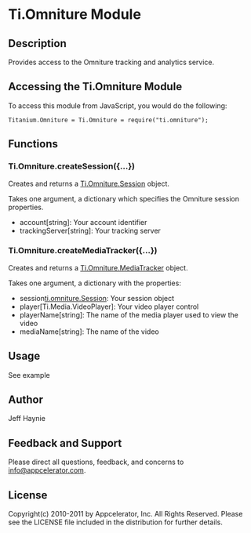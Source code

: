 # Ti.Omniture Module

## Description

Provides access to the Omniture tracking and analytics service.

## Accessing the Ti.Omniture Module

To access this module from JavaScript, you would do the following:

	Titanium.Omniture = Ti.Omniture = require("ti.omniture");

## Functions

### Ti.Omniture.createSession({...})

Creates and returns a [Ti.Omniture.Session][] object.

Takes one argument, a dictionary which specifies the Omniture session properties.

* account[string]: Your account identifier
* trackingServer[string]: Your tracking server

### Ti.Omniture.createMediaTracker({...})

Creates and returns a [Ti.Omniture.MediaTracker][] object.

Takes one argument, a dictionary with the properties:

* session[ti.omniture.Session]: Your session object
* player[Ti.Media.VideoPlayer]: Your video player control
* playerName[string]: The name of the media player used to view the video
* mediaName[string]: The name of the video

## Usage

See example

## Author

Jeff Haynie

## Feedback and Support

Please direct all questions, feedback, and concerns to [info@appcelerator.com](mailto:info@appcelerator.com?subject=iOS%20Omniture%20Module).

## License

Copyright(c) 2010-2011 by Appcelerator, Inc. All Rights Reserved. Please see the LICENSE file included in the distribution for further details.

[Ti.Omniture.Session]: session.html
[Ti.Omniture.MediaTracker]: mediaTracker.html
